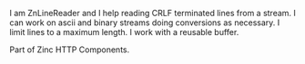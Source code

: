 I am ZnLineReader and I help reading CRLF terminated lines from a stream.
I can work on ascii and binary streams doing conversions as necessary.
I limit lines to a maximum length.
I work with a reusable buffer.

Part of Zinc HTTP Components.